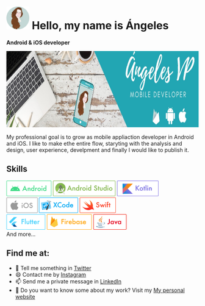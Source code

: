 # <img height="60" src="https://github.com/AVazPar/AvazPar/blob/main/images/angeles.png?raw=true"> Hello, my name is Ángeles
<b>Android & iOS developer </b>

<img height="200" src="https://github.com/AVazPar/AvazPar/blob/main/images/portada_angeles.jpeg?raw=true">

My professional goal is to grow as mobile appliaction developer in Android and iOS. I like to make ethe entire flow, staryting with the analysis and design, user experience, develpment and finally I would like to publish it.

## Skills
<a href="https://developer.android.com/studio" target="_blank"><img src="https://github.com/AVazPar/AvazPar/blob/main/images/skills/skill_android.png?raw=true" alt="Android" height="41"></a>
<a href="https://developer.android.com/studio" target="_blank"><img src="https://github.com/AVazPar/AvazPar/blob/main/images/skills/skill_android_studio.png?raw=true" alt="Android Studio" height="41"></a>
<a href="https://developer.android.com/studio" target="_blank"><img src="https://github.com/AVazPar/AvazPar/blob/main/images/skills/skill_kotlin.png?raw=true" alt="Kotlin" height="41"></a>
<br />
<a href="https://developer.android.com/studio" target="_blank"><img src="https://github.com/AVazPar/AvazPar/blob/main/images/skills/skill_ios.png?raw=true" alt="iOS" height="41"></a>
<a href="https://developer.android.com/studio" target="_blank"><img src="https://github.com/AVazPar/AvazPar/blob/main/images/skills/skill_xcode.png?raw=true" alt="Xcode" height="41"></a>
<a href="https://developer.android.com/studio" target="_blank"><img src="https://github.com/AVazPar/AvazPar/blob/main/images/skills/skill_swift.png?raw=true" alt="Swift" height="41"></a>
<br />
<a href="https://developer.android.com/studio" target="_blank"><img src="https://github.com/AVazPar/AvazPar/blob/main/images/skills/skill_flutter.png?raw=true" alt="Flutter" height="41"></a>
<a href="https://developer.android.com/studio" target="_blank"><img src="https://github.com/AVazPar/AvazPar/blob/main/images/skills/skill_firebase.png?raw=true" alt="Firebase" height="41"></a>
<a href="https://developer.android.com/studio" target="_blank"><img src="https://github.com/AVazPar/AvazPar/blob/main/images/skills/skill_java.png?raw=true" alt="Java" height="41"></a>
<br />
And more...

## Find me at:
* 💬 Tell me something in <a href="https://twitter.com/avazpar" target="_blank">Twitter</a> 
* 😄 Contact me by <a href="https://www.instagram.com/vp.angeles/" target="_blank">Instagram</a> 
* 📫 Send me a private message in <a href="https://www.linkedin.com/in/ángeles-vázquez-parra-45b8594a/" target="_blank">LinkedIn</a> 
* 🌱 Do you want to know some about my work? Visit my <a href="https://avazpar.github.io/cv/" target="_blank">My personal website</a> 
